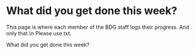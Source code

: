 # What did you get done this week?

This page is where each member of the BDG staff logs their progress. And only that.\n
Please use txt.

What did you get done this week?
